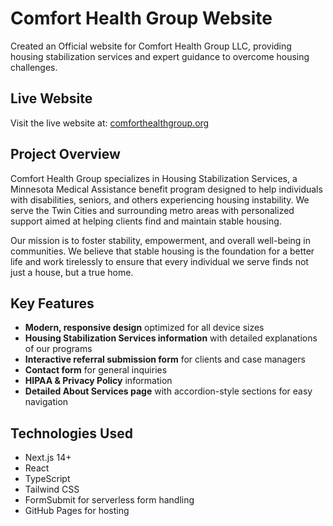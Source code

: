 # Comfort Health Group Website

Created an Official website for Comfort Health Group LLC, providing housing stabilization services and expert guidance to overcome housing challenges.

## Live Website

Visit the live website at: [comforthealthgroup.org](https://comforthealthgroup.org)

## Project Overview

Comfort Health Group specializes in Housing Stabilization Services, a Minnesota Medical Assistance benefit program designed to help individuals with disabilities, seniors, and others experiencing housing instability. We serve the Twin Cities and surrounding metro areas with personalized support aimed at helping clients find and maintain stable housing.

Our mission is to foster stability, empowerment, and overall well-being in communities. We believe that stable housing is the foundation for a better life and work tirelessly to ensure that every individual we serve finds not just a house, but a true home.

## Key Features

- **Modern, responsive design** optimized for all device sizes
- **Housing Stabilization Services information** with detailed explanations of our programs
- **Interactive referral submission form** for clients and case managers
- **Contact form** for general inquiries
- **HIPAA & Privacy Policy** information
- **Detailed About Services page** with accordion-style sections for easy navigation

## Technologies Used

- Next.js 14+
- React
- TypeScript
- Tailwind CSS
- FormSubmit for serverless form handling
- GitHub Pages for hosting

